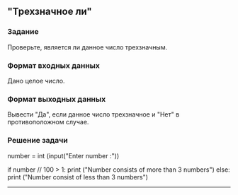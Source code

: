 ## "Трехзначное ли"

### Задание

Проверьте, является ли данное число трехзначным.

### Формат входных данных

Дано целое число.

### Формат выходных данных

Вывести "Да", если данное число трехзначное и "Нет" в противоположном случае.

### Решение задачи

number = int (input("Enter number :"))

if number // 100 > 1:
    print ("Number consists of more than 3 numbers")
else:
    print ("Number consist of less than 3 numbers")

---
